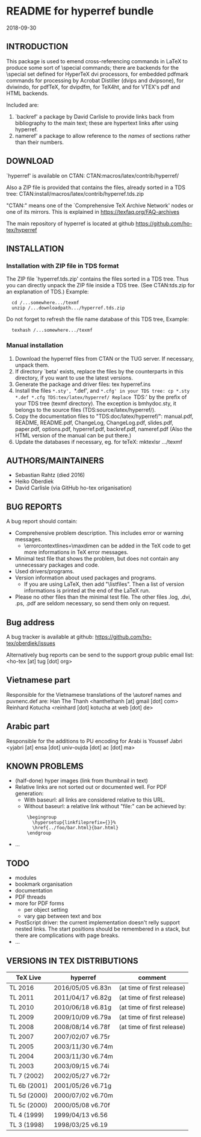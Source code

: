 # README for hyperref bundle
2018-09-30


## INTRODUCTION


This package is used to emend cross-referencing commands in LaTeX to
produce some sort of \special commands; there are backends for the
\special set defined for HyperTeX dvi processors, for embedded pdfmark
commands for processing by Acrobat Distiller (dvips and dvipsone), for
dviwindo, for pdfTeX, for dvipdfm, for TeX4ht, and for VTEX's pdf and HTML
backends.

Included are:

 1. `backref' a package by David Carlisle to provide links back from
    bibliography to the main text; these are hypertext links after using
    hyperref.
 2. nameref' a package to allow reference to the *names* of sections rather
    than their numbers.

## DOWNLOAD


`hyperref' is available on CTAN:
  CTAN:macros/latex/contrib/hyperref/
    
Also a ZIP file is provided that contains the files, already sorted
in a TDS tree:
  CTAN:install/macros/latex/contrib/hyperref.tds.zip
    
"CTAN:" means one of the `Comprehensive TeX Archive Network'
nodes or one of its mirrors.  This is explained in
  https://texfaq.org/FAQ-archives
    
The main repository of hyperref is located at github
       https://github.com/ho-tex/hyperref
    

## INSTALLATION


### Installation with ZIP file in TDS format

The ZIP file `hyperref.tds.zip' contains the files sorted
in a TDS tree. Thus you can directly unpack the ZIP file
inside a TDS tree. (See CTAN:tds.zip for an explanation of TDS.)
Example:
```
  cd /...somewhere.../texmf
  unzip /...downloadpath.../hyperref.tds.zip
```
Do not forget to refresh the file name database of this TDS tree,
Example:
```
  texhash /...somewhere.../texmf
```

### Manual installation

 1. Download the hyperref files from CTAN or the TUG server.
    If necessary, unpack them.
 2. If directory `beta' exists, replace the files by the counterparts
    in this directory, if you want to use the latest versions.
 3. Generate the package and driver files:
      tex hyperref.ins
 4. Install the files `*.sty', `*.def', and `*.cfg' in your TDS tree:
      cp *.sty *.def *.cfg TDS:tex/latex/hyperref/
    Replace `TDS:' by the prefix of your TDS tree (texmf directory).
    The exception is bmhydoc.sty, it belongs to the source files
    (TDS:source/latex/hyperref/).
 5. Copy the documentation files to "TDS:doc/latex/hyperref/":
    manual.pdf, README, README.pdf, ChangeLog, ChangeLog.pdf,
    slides.pdf, paper.pdf, options.pdf, hyperref.pdf, backref.pdf,
    nameref.pdf (Also the HTML version of the manual can be put there.)
 6. Update the databases if necessary, eg. for teTeX:
      mktexlsr .../texmf
      
## AUTHORS/MAINTAINERS


 * Sebastian Rahtz (died 2016)
 * Heiko Oberdiek
 * David Carlisle (via GitHub ho-tex origanisation)


## BUG REPORTS


A bug report should contain:

 * Comprehensive problem description. This includes error or
   warning messages.
   * \errorcontextlines=\maxdimen can be added in the TeX code
     to get more informations in TeX error messages.
 * Minimal test file that shows the problem, but does not
   contain any unnecessary packages and code.
 * Used drivers/programs.
 * Version information about used packages and programs.
   * If you are using LaTeX, then add "\listfiles". Then
     a list of version informations is printed at the end
     of the LaTeX run.
 * Please no other files than the minimal test file.
   The other files .log, .dvi, .ps, .pdf are seldom necessary,
   so send them only on request.
    
## Bug address

A bug tracker is available at github:
    https://github.com/ho-tex/oberdiek/issues

Alternatively bug reports can be send to the support group public email list:
 <ho-tex [at] tug [dot] org>
      
## Vietnamese part

Responsible for the Vietnamese translations of the
\autoref names and puvnenc.def are:
  Han The Thanh <hanthethanh [at] gmail [dot] com>
  Reinhard Kotucha <reinhard [dot] kotucha at web [dot] de>
      
## Arabic part

Responsible for the additions to PU encoding for Arabi is
  Youssef Jabri <yjabri [at] ensa [dot] univ-oujda [dot] ac [dot] ma>
      

## KNOWN PROBLEMS


 * (half-done) hyper images (link from thumbnail in text)
 * Relative links are not sorted out or documented well.
   For PDF generation:
   * With baseurl: all links are considered relative to this URL.
   * Without baseurl: a relative link without "file:" can be
     achieved by:
     ```
      \begingroup
        \hypersetup{linkfileprefix={}}%
        \href{../foo/bar.html}{bar.html}
      \endgroup
      ```
 * ...
    

## TODO

 * modules
 * bookmark organisation
 * documentation
 * PDF threads
 * more for PDF forms
   * per object setting
   * vary gap between text and box
 * PostScript driver: the current implementation doesn't relly support
   nested links. The start positions should be remembered in a stack,
   but there are complications with page breaks.
 * ...
    

## VERSIONS IN TEX DISTRIBUTIONS

| TeX Live | hyperref | comment |
| -------- | -------- | ------- |
| TL 2016 |      2016/05/05 v6.83n | (at time of first release) |
| TL 2011 |      2011/04/17 v6.82g | (at time of first release) |
| TL 2010 |      2010/06/18 v6.81g | (at time of first release) |
| TL 2009 |      2009/10/09 v6.79a | (at time of first release) |
| TL 2008 |      2008/08/14 v6.78f | (at time of first release) |
| TL 2007 |      2007/02/07 v6.75r | |
| TL 2005 |      2003/11/30 v6.74m | |
| TL 2004 |      2003/11/30 v6.74m | |
| TL 2003 |      2003/09/15 v6.74i | |
| TL 7  (2002) | 2002/05/27 v6.72r | |
| TL 6b (2001) | 2001/05/26 v6.71g | |
| TL 5d (2000) | 2000/07/02 v6.70m | |
| TL 5c (2000) | 2000/05/08 v6.70f | |
| TL 4  (1999) | 1999/04/13 v6.56 | |
| TL 3  (1998) | 1998/03/25 v6.19 | |
      
